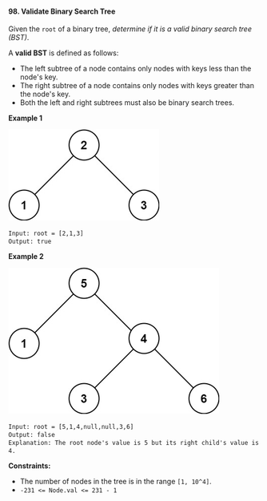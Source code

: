 #### 98. Validate Binary Search Tree

Given the `root` of a binary tree, *determine if it is a valid binary search tree (BST)*.

A **valid BST** is defined as follows:

* The left subtree of a node contains only nodes with keys less than the node's key.
* The right subtree of a node contains only nodes with keys greater than the node's key.
* Both the left and right subtrees must also be binary search trees.

**Example 1**

![](img/tree1.jpg)

```
Input: root = [2,1,3]
Output: true
```

**Example 2**

![](img/tree2.jpg)
```
Input: root = [5,1,4,null,null,3,6]
Output: false
Explanation: The root node's value is 5 but its right child's value is 4.
```
**Constraints:**

* The number of nodes in the tree is in the range `[1, 10^4]`.
* `-231 <= Node.val <= 231 - 1`
